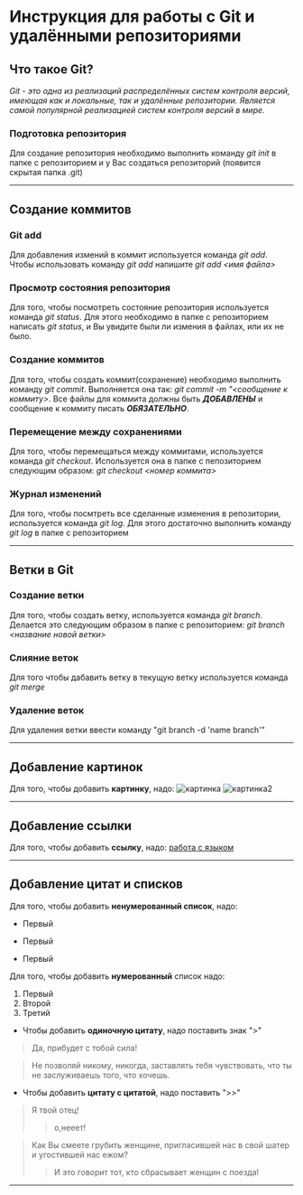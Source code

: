 # Инструкция для работы с Git и удалёнными репозиториями

## Что такое Git?
*Git - это одна из реализаций распределённых систем контроля версий, имеющая как и локальные, так и удалённые репозитории. Является самой популярной реализацией систем контроля версий в мире.*
### Подготовка репозитория
Для создание репозитория необходимо выполнить команду *git init*  в папке с репозиторием и у Вас создаться репозиторий (появится скрытая папка .git)

---

## Создание коммитов

### Git add
Для добавления измений в коммит используется команда *git add*. Чтобы использовать команду *git add* напишите *git add <имя файла>*

### Просмотр состояния репозитория
Для того, чтобы посмотреть состояние репозитория используется команда *git status*. Для этого необходимо в папке с репозиторием написать *git status*, и Вы увидите были ли измения в файлах, или их не было.

### Создание коммитов
Для того, чтобы создать коммит(сохранение) необходимо выполнить команду *git commit*. Выполняется она так: *git commit -m "<сообщение к коммиту>*. Все файлы для коммита должны быть ***ДОБАВЛЕНЫ*** и сообщение к коммиту писать ***ОБЯЗАТЕЛЬНО***.

### Перемещение между сохранениями
Для того, чтобы перемещаться между коммитами, используется команда *git checkout*. Используется она в папке с пепозиторием следующим образом: *git checkout <номер коммита>*

### Журнал изменений
Для того, чтобы посмтреть все сделанные изменения в репозитории, используется команда *git log*. Для этого достаточно выполнить команду *git log* в папке с репозиторием

---

## Ветки в Git

### Создание ветки

Для того, чтобы создать ветку, используется команда *git branch*. Делается это следующим образом в папке с репозиторием: *git branch <название новой ветки>*

### Слияние веток
Для того чтобы дабавить ветку в текущую ветку используется команда *git merge <name branch>*
### Удаление веток
Для удаления ветки ввести команду "git branch -d 'name branch'"

---

## Добавление картинок
Для того, чтобы добавить **картинку**, надо:
![картинка](https://mobimg.b-cdn.net/v3/fetch/bf/bfe93e32e5644edd66935e0fdb2182c9.jpeg)
![картинка2](https://mobimg.b-cdn.net/v3/fetch/67/674553b8c4bf4a0cb9a3085996cf0c49.jpeg)

---
## Добавление ссылки
Для того, чтобы добавить **ссылку**, надо:
[работа с языком](https://gist.github.com/Jekins/2bf2d0638163f1294637)

---

## Добавление цитат и списков
Для того, чтобы добавить **ненумерованный список**, надо:
* Первый
- Первый
+ Первый

Для того, чтобы добавить **нумерованный** список надо:
1. Первый
2. Второй
3. Третий

* Чтобы добавить **одиночную цитату**, надо поставить знак ">"
>Да, прибудет с тобой сила!

>Не позволяй никому, никогда, заставлять тебя чувствовать, что ты не заслуживаешь того, что хочешь.

* Чтобы добавить **цитату с цитатой**, надо поставить ">>"
>Я твой отец!
>>о,нееет!

>Как Вы смеете грубить женщине, пригласившей нас в свой шатер и угостившей нас ежом?
>> И это говорит тот, кто сбрасывает женщин с поезда!

---
